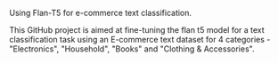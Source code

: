 Using Flan-T5 for e-commerce text classification.

This GitHub project is aimed at fine-tuning the flan t5 model for a text classification task using an E-commerce text dataset for 4 categories - "Electronics", "Household", "Books" and "Clothing & Accessories".
